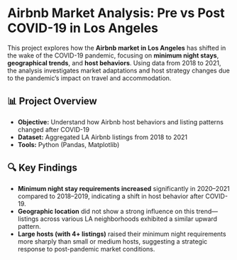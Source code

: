 # Airbnb Market Analysis: Pre vs Post COVID-19 in Los Angeles

This project explores how the **Airbnb market in Los Angeles** has shifted in the wake of the COVID-19 pandemic, focusing on **minimum night stays**, **geographical trends**, and **host behaviors**. Using data from 2018 to 2021, the analysis investigates market adaptations and host strategy changes due to the pandemic’s impact on travel and accommodation.


## 📊 Project Overview

- **Objective:** Understand how Airbnb host behaviors and listing patterns changed after COVID-19
- **Dataset:** Aggregated LA Airbnb listings from 2018 to 2021
- **Tools:** Python (Pandas, Matplotlib)


## 🔍 Key Findings

- **Minimum night stay requirements increased** significantly in 2020–2021 compared to 2018–2019, indicating a shift in host behavior after COVID-19.  
- **Geographic location** did not show a strong influence on this trend—listings across various LA neighborhoods exhibited a similar upward pattern.  
- **Large hosts (with 4+ listings)** raised their minimum night requirements more sharply than small or medium hosts, suggesting a strategic response to post-pandemic market conditions.


